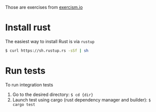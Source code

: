 Those are exercises from [exercism.io](http://exercism.io)

# Install rust
The easiest way to install Rust is via `rustup`
```bash
$ curl https://sh.rustup.rs -sSf | sh
```

# Run tests
To run integration tests
   1. Go to the desired directory: `$ cd {dir}`
   2. Launch test using cargo (rust dependency manager and builder): `$ cargo test`

